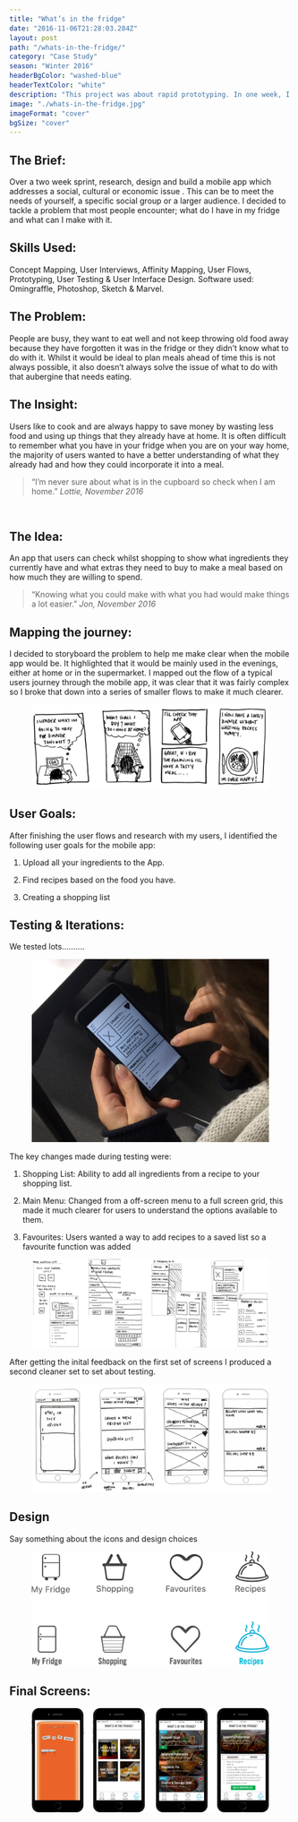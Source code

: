 ```yaml
---
title: "What’s in the fridge"
date: "2016-11-06T21:28:03.284Z"
layout: post
path: "/whats-in-the-fridge/"
category: "Case Study"
season: "Winter 2016"
headerBgColor: "washed-blue"
headerTextColor: "white"
description: "This project was about rapid prototyping. In one week, I researched, sketched, wireframed and prototyped a mobile application to help people to keep track of what they had in the fridge and the meals they could make within certain budgets."
image: "./whats-in-the-fridge.jpg"
imageFormat: "cover"
bgSize: "cover"
---
```


<div class="f4 measure-wide center">

<h2 class="orange fw6">The Brief:</h2>
Over a two week sprint, research, design and build a mobile app which addresses a social, cultural or economic issue . This can be to meet the needs of yourself, a specific social group or a larger audience. I decided to tackle a problem that most people encounter; what do I have in my fridge and what can I make with it.

<h2 class="orange fw6">Skills Used:</h2>
Concept Mapping, User Interviews, Affinity Mapping, User Flows, Prototyping, User Testing & User Interface Design.
Software used: Omingraffle, Photoshop, Sketch & Marvel.

<h2 class="orange fw6">The Problem:</h2>
People are busy, they want to eat well and not keep throwing old food away because they have forgotten it was in the fridge or they didn’t know what to do with it. Whilst it would be ideal to plan meals ahead of time this is not always possible, it also doesn’t always solve the issue of what to do with that aubergine that needs eating.


<h2 class="orange fw6">The Insight:</h2>Users like to cook and are always happy to save money by wasting less food and using up things that they already have at home. It is often difficult to remember what you have in your fridge when you are on your way home, the majority of users wanted to have a better understanding of what they already had and how they could incorporate it into a meal.

</div>

<blockquote class="f2 measure-narrow center lh-title i mid-gray bl bw2 pl4 border-box b--orange">“I’m never sure about what is in the cupboard so check when I am home.” <cite class="f6 db mt3 fs-normal orange">Lottie, November 2016</cite></blockquote>

<div class="f4 measure-wide center">

 <h2 class="orange fw6">The Idea:</h2>
An app that users can check whilst shopping to show what ingredients they currently have and what extras they need to buy to make a meal based on how much they are willing to spend.

</div>

<blockquote class="f2 measure-narrow center lh-title i mid-gray bl bw2 pl4 border-box b--orange">“Knowing what you could make with what you had would make things a lot easier.” <cite class="f6 db mt3 fs-normal orange">Jon, November 2016</cite></blockquote>


<div class="f4 measure-wide center">
<h2 class="orange fw6">Mapping the journey:</h2>
I decided to storyboard the problem to help me make clear when the mobile app would be. It highlighted that it would be mainly used in the evenings, either at home or in the supermarket.
I mapped out the flow of a typical users journey through the mobile app, it was clear that it was fairly complex so I broke that down into a series of smaller flows to make it much clearer.

<figure class="mh0 mv3">
  <img class="border-box" src="./fridge-storyboard.jpg" alt="Competitive Analysis" />
</figure>

</div>



<div class="f4 measure-wide center">
<h2 class="orange fw6">User Goals:</h2>
After finishing the user flows and research with my users, I identified the following user goals for the mobile app:

1. Upload all your ingredients to the App.

2. Find recipes based on the food you have.

3. Creating a shopping list  

<h2 class="orange fw6">Testing & Iterations:</h2>


We tested lots..........

<figure class="mh0 mv3">
  <img class="border-box" src="./fridge-testing-hands.jpg" alt="User Testing" />
</figure>

The key changes made during testing were:

1. Shopping List: Ability to add all ingredients from a recipe to your shopping list.

2. Main Menu: Changed from a off-screen menu to a full screen grid, this made it much clearer for users to understand the options available to them.

3. Favourites: Users wanted a way to add recipes to a saved list so a favourite function was added

</div>

<figure class="mh0 mv6">
  <img class="border-box" src="./fridge-iterations.jpg" alt="Competitive Analysis" />
</figure>

<div class="f4 measure-wide center">
After getting the inital feedback on the first set of screens I produced a second cleaner set to set about testing.

<figure class="mh0 mv3">
  <img class="border-box" src="./fridge-initial-screens.jpg" alt="Competitive Analysis" />
</figure>

<h2 class="orange fw6">Design</h2>
Say something about the icons and design choices
<figure class="mh0 mv3">
  <img class="border-box" src="./fridge-icons.jpg" alt="Competitive Analysis" />
</figure>

<h2 class="orange fw6">Final Screens:</h2>

</div>
<figure class="mh0 mv6">
  <img class="border-box" src="./fridge-final-screens.jpg" alt="Competitive Analysis" />
</figure>
